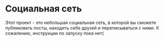 # Социальная сеть

Этот проект - это небольшая социальная сеть, в которой вы сможете публиковать посты, находить себе друзей и переписываться с ними.
К сожалению, инструкции по запуску пока нет(
